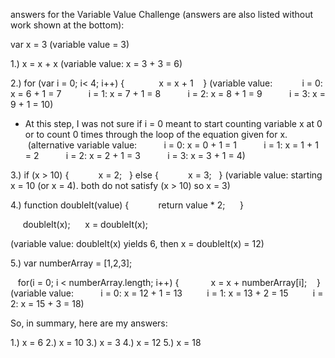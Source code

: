 answers for the Variable Value Challenge (answers are also listed without work shown at the bottom):

var x = 3
(variable value = 3)

1.) x = x + x
(variable value: x = 3 + 3 = 6)


2.) for (var i = 0; i< 4; i++) {
             x = x + 1
   }
(variable value: 
          i = 0: x = 6 + 1 = 7
          i = 1: x = 7 + 1 = 8
          i = 2: x = 8 + 1 = 9
          i = 3: x = 9 + 1 = 10)

* At this step, I was not sure if i = 0 meant to start counting variable x at 0 or to count 0 times through the loop of the equation given for x.
 (alternative variable value:
          i = 0: x = 0 + 1 = 1
          i = 1: x = 1 + 1 = 2
          i = 2: x = 2 + 1 = 3
          i = 3: x = 3 + 1 = 4)


3.) if (x > 10) {
           x = 2;
  } else {
           x = 3;
  }
(variable value: starting x = 10 (or x = 4). both do not satisfy (x > 10) so x = 3)


4.) function doubleIt(value) {
           return value * 2;
     }

     doubleIt(x);
     x = doubleIt(x);

(variable value: doubleIt(x) yields 6, then x = doubleIt(x) = 12)


5.) var numberArray = [1,2,3];

   for(i = 0; i < numberArray.length; i++) {
            x = x + numberArray[i];
   }
(variable value: 
         i = 0: x = 12 + 1 = 13
         i = 1: x = 13 + 2 = 15
         i = 2: x = 15 + 3 = 18)


So, in summary, here are my answers:

1.) x = 6
2.) x = 10
3.) x = 3
4.) x = 12
5.) x = 18
